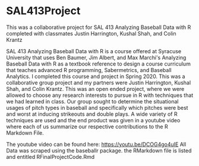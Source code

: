 # SAL413Project
This was a collaborative project for SAL 413 Analyzing Baseball Data with R completed with classmates Justin Harrington, Kushal Shah, and Colin Krantz

SAL 413 Analyzing Baseball Data with R is a course offered at Syracuse University that uses Ben Baumer, Jim Albert, and Max Marchi's Analyzing Baseball Data with R as 
a textbook reference to design a course curriculum that teaches advanced R programming, Sabermetrics, and Baseball Analytics. I completed this course and project in 
Spring 2020. This was a collaborative group project and my partners were Justin Harrington, Kushal Shah, and Colin Krantz. This was an open ended project, where we 
were allowed to choose any research interests to pursue in R with techniques that we had learned in class. Our group sought to determine the situational usages of 
pitch types in baseball and specifically which pitches were best and worst at inducing strikeouts and double plays. A wide variety of R techniques are used and the end 
product was given in a youtube video where each of us summarize our respective contributions to the R Markdown File. 

The youtube video can be found here: https://youtu.be/DCOG4go4uIE
All Data was scraped using the baseballr package.
the RMarkdown file is listed and entitled RFinalProjectCode.Rmd
